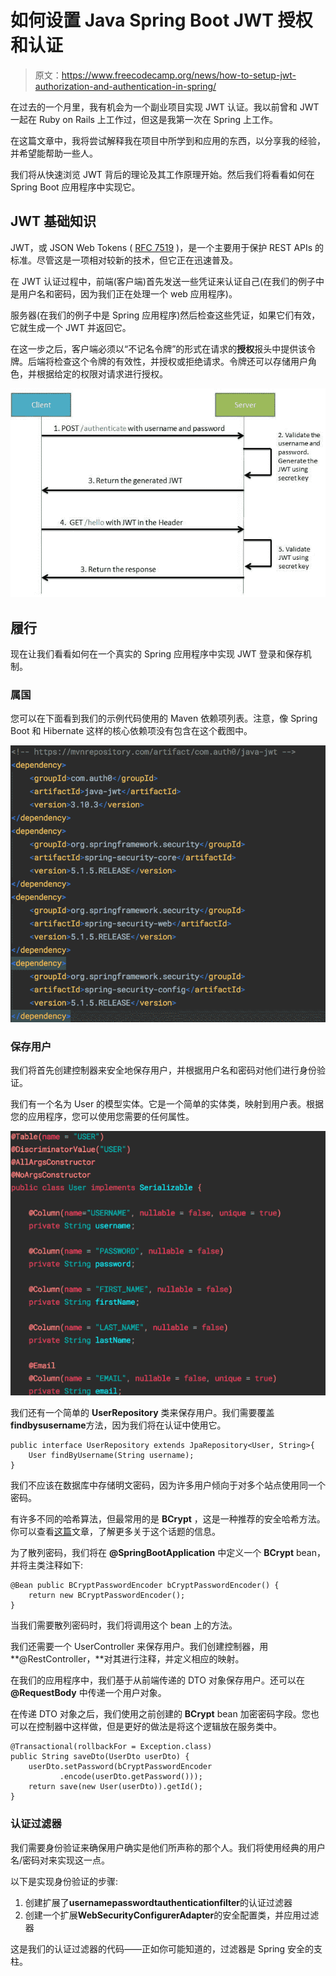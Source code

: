# 如何设置 Java Spring Boot JWT 授权和认证

> 原文：<https://www.freecodecamp.org/news/how-to-setup-jwt-authorization-and-authentication-in-spring/>

在过去的一个月里，我有机会为一个副业项目实现 JWT 认证。我以前曾和 JWT 一起在 Ruby on Rails 上工作过，但这是我第一次在 Spring 上工作。

在这篇文章中，我将尝试解释我在项目中所学到和应用的东西，以分享我的经验，并希望能帮助一些人。

我们将从快速浏览 JWT 背后的理论及其工作原理开始。然后我们将看看如何在 Spring Boot 应用程序中实现它。

## JWT 基础知识

JWT，或 JSON Web Tokens ( [RFC 7519](https://tools.ietf.org/html/rfc7519) )，是一个主要用于保护 REST APIs 的标准。尽管这是一项相对较新的技术，但它正在迅速普及。

在 JWT 认证过程中，前端(客户端)首先发送一些凭证来认证自己(在我们的例子中是用户名和密码，因为我们正在处理一个 web 应用程序)。

服务器(在我们的例子中是 Spring 应用程序)然后检查这些凭证，如果它们有效，它就生成一个 JWT 并返回它。

在这一步之后，客户端必须以“不记名令牌”的形式在请求的**授权**报头中提供该令牌。后端将检查这个令牌的有效性，并授权或拒绝请求。令牌还可以存储用户角色，并根据给定的权限对请求进行授权。

![1](img/35220af4795e652b33dd656d39fd2b85.png)

## 履行

现在让我们看看如何在一个真实的 Spring 应用程序中实现 JWT 登录和保存机制。

### 属国

您可以在下面看到我们的示例代码使用的 Maven 依赖项列表。注意，像 Spring Boot 和 Hibernate 这样的核心依赖项没有包含在这个截图中。

![2-1](img/e0e557dcdc2f361c9edfae3f79a20b0c.png)

### 保存用户

我们将首先创建控制器来安全地保存用户，并根据用户名和密码对他们进行身份验证。

我们有一个名为 User 的模型实体。它是一个简单的实体类，映射到用户表。根据您的应用程序，您可以使用您需要的任何属性。

![3-1](img/dc124098070bb53488b8726509129634.png)

我们还有一个简单的 **UserRepository** 类来保存用户。我们需要覆盖**findbysusername**方法，因为我们将在认证中使用它。

```
public interface UserRepository extends JpaRepository<User, String>{ 
    User findByUsername(String username); 
}
```

我们不应该在数据库中存储明文密码，因为许多用户倾向于对多个站点使用同一个密码。

有许多不同的哈希算法，但最常用的是 **BCrypt** ，这是一种推荐的安全哈希方法。你可以查看[这篇](https://security.blogoverflow.com/2013/09/about-secure-password-hashing/#:~:text=Passwords%20should%20be%20hashed%20with,providing%20most%20security%20is%20bcrypt.)文章，了解更多关于这个话题的信息。

为了散列密码，我们将在 **@SpringBootApplication** 中定义一个 **BCrypt** bean，并将主类注释如下:

```
@Bean public BCryptPasswordEncoder bCryptPasswordEncoder() {
    return new BCryptPasswordEncoder(); 
}
```

当我们需要散列密码时，我们将调用这个 bean 上的方法。

我们还需要一个 UserController 来保存用户。我们创建控制器，用 **@RestController，**对其进行注释，并定义相应的映射。

在我们的应用程序中，我们基于从前端传递的 DTO 对象保存用户。还可以在 **@RequestBody** 中传递一个用户对象。

在传递 DTO 对象之后，我们使用之前创建的 **BCrypt** bean 加密密码字段。您也可以在控制器中这样做，但是更好的做法是将这个逻辑放在服务类中。

```
@Transactional(rollbackFor = Exception.class) 
public String saveDto(UserDto userDto) { 
    userDto.setPassword(bCryptPasswordEncoder
           .encode(userDto.getPassword())); 
    return save(new User(userDto)).getId(); 
}
```

### 认证过滤器

我们需要身份验证来确保用户确实是他们所声称的那个人。我们将使用经典的用户名/密码对来实现这一点。

以下是实现身份验证的步骤:

1.  创建扩展了**usernamepasswordtauthenticationfilter**的认证过滤器
2.  创建一个扩展**WebSecurityConfigurerAdapter**的安全配置类，并应用过滤器

这是我们的认证过滤器的代码——正如你可能知道的，过滤器是 Spring 安全的支柱。